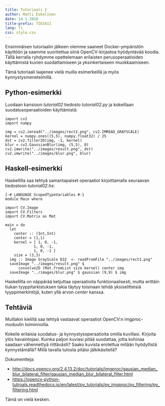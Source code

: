 ```yaml
---
title: Tutoriaali 2
author: Matti Eskelinen
date: 14.1.2018
title-prefix: TIES411
lang: fi
css: style.css
---
```


Ensimmäisen tutoriaalin jälkeen olemme saaneet Docker-ympäristön käyttöön ja
saamme suoritettua siinä OpenCV-kirjastoa hyödyntävää koodia. Tällä kerralla
ryhdymme opettelemaan erilaisten perusoperaatioiden käyttämistä kuvien
suodattamiseen ja yksinkertaiseen muokkaamiseen.

Tämä tutoriaali laajenee vielä muilla esimerkeillä ja myös
kynnystysmenetelmillä.

## Python-esimerkki

Luodaan kansioon *tutorial02* tiedosto *tutorial02.py* ja kokeillaan
suodatusoperaatioiden käyttämistä:

```{.python}
import cv2
import numpy

img = cv2.imread("../images/rect2.png", cv2.IMREAD_GRAYSCALE)
kernel = numpy.ones((5,5), numpy.float32) / 25
dst = cv2.filter2D(img, -1, kernel)
blur = cv2.GaussianBlur(img, (5,5), 0)
cv2.imwrite("../images/result.png", dst)
cv2.imwrite("../images/blur.png", blur)

```

## Haskell-esimerkki

Haskellilla saa tehtyä samantapaiset operaatiot kirjoittamalla seuraavan
tiedostoon *tutorial02.hs*:

```{.haskell}
{-# LANGUAGE ScopedTypeVariables #-}
module Main where

import CV.Image
import CV.Filters
import CV.Matrix as Mat

main = do
  let
    center :: (Int,Int)
    center = (1,1)
    kernel = [ 1, 0, -1,
             1, 0, -1,
             1, 0, -1 ]
    size = (3,3)
  img :: Image GrayScale D32  <- readFromFile "../images/rect1.png"
  saveImage "../images/result.png" $ 
      convolve2D (Mat.fromList size kernel) center img
  saveImage "../images/blur.png" $ gaussian (9,9) $ img
```

Haskellilla on näppärää ketjuttaa operaatioita funktionaalisesti, mutta erittäin
tiukan tyyppitarkistuksen takia täytyy toisinaan tehdä yksiselitteisiä
tyyppimerkintöjä, kuten yllä arvon *center* kanssa.

## Tehtäviä

Muillakin kielillä saa tehtyä vastaavat operaatiot OpenCV:n imgproc-moduulin
toiminnoilla.

Kokeile erilaisia suodatus- ja kynnystysoperaatioita omilla kuvillasi. Kirjoita
ylös havaintojasi. Kuinka paljon kuviasi pitää suodattaa, jotta kohinaa saadaan
vähennettyä riittävästi? Saako kuvista erotettua mitään hyödyllistä
kynnystämällä? Millä tavalla tulosta pitäisi jälkikäsitellä?

Dokumentteja:

* <http://docs.opencv.org/2.4.13.2/doc/tutorials/imgproc/gausian_median_blur_bilateral_filter/gausian_median_blur_bilateral_filter.html>
* <https://opencv-python-tutroals.readthedocs.io/en/latest/py_tutorials/py_imgproc/py_filtering/py_filtering.html>


Tämä on vielä kesken.
